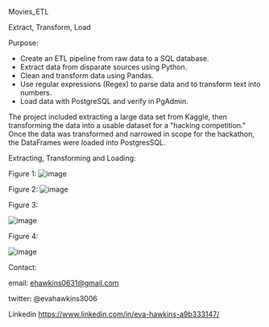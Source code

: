 Movies_ETL

Extract, Transform, Load


Purpose:

* Create an ETL pipeline from raw data to a SQL database.
* Extract data from disparate sources using Python.
* Clean and transform data using Pandas.
* Use regular expressions (Regex) to parse data and to transform text into numbers.
* Load data with PostgreSQL and verify in PgAdmin.


The project included extracting a large data set from Kaggle, then transforming the data into a usable dataset for a "hacking competition." Once the data was transformed and narrowed in scope for the hackathon, the DataFrames were loaded into PostgresSQL.

Extracting, Transforming and Loading:

Figure 1:
![image](https://user-images.githubusercontent.com/101227930/184529771-c516292e-9eb7-4339-aea3-f38d55178775.png)


Figure 2:
![image](https://user-images.githubusercontent.com/101227930/184529787-1dfdd932-7d65-4b3a-9df4-07c174c4172b.png)


Figure 3:

![image](https://user-images.githubusercontent.com/101227930/184529800-4052ca9a-343f-4a1b-a43b-78fa36314c0f.png)

Figure 4:

![image](https://user-images.githubusercontent.com/101227930/184529805-78893ee2-cf95-4f40-9ef3-e85af03b9761.png)



Contact:

email: ehawkins0631@gmail.com

twitter: @evahawkins3006

Linkedin https://www.linkedin.com/in/eva-hawkins-a9b333147/
